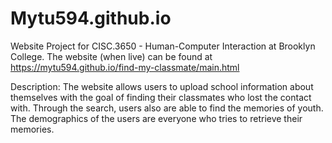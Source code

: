 # Mytu594.github.io
Website Project for CISC.3650 - Human-Computer Interaction at Brooklyn College. 
The website (when live) can be found at https://mytu594.github.io/find-my-classmate/main.html

Description:
The website allows users to upload school information about themselves with the goal of finding their classmates who lost the contact with. Through the search, users also are able to find the memories of youth. The demographics of the users are everyone who tries to retrieve their memories.

